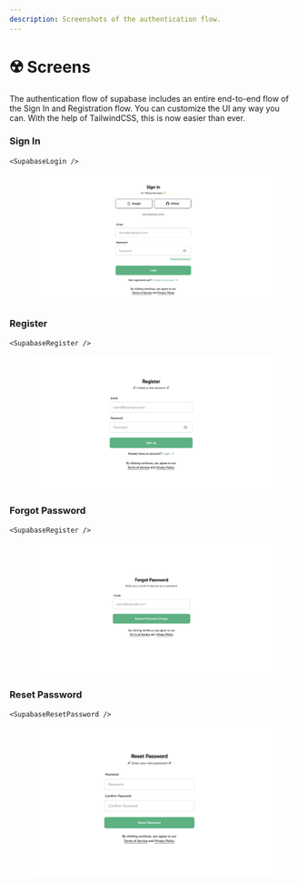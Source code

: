 ```yaml
---
description: Screenshots of the authentication flow.
---
```


# ☢️ Screens

The authentication flow of supabase includes an entire end-to-end flow of the Sign In and Registration flow. You can customize the UI any way you can. With the help of TailwindCSS, this is now easier than ever.

### Sign In

```tsx
<SupabaseLogin />
```

<figure><img src="../.gitbook/assets/image (18).png" alt=""><figcaption></figcaption></figure>

### Register

```tsx
<SupabaseRegister />
```

<figure><img src="../.gitbook/assets/image (20).png" alt=""><figcaption></figcaption></figure>

### Forgot Password

```tsx
<SupabaseRegister />
```

<figure><img src="../.gitbook/assets/image (21).png" alt=""><figcaption></figcaption></figure>

### Reset Password

```tsx
<SupabaseResetPassword />
```

<figure><img src="../.gitbook/assets/image (22).png" alt=""><figcaption></figcaption></figure>
